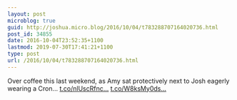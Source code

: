 ```yaml
---
layout: post
microblog: true
guid: http://joshua.micro.blog/2016/10/04/t783288707164020736.html
post_id: 34855
date: 2016-10-04T23:52:35+1100
lastmod: 2019-07-30T17:41:21+1100
type: post
url: /2016/10/04/t783288707164020736.html
---
```

Over coffee this last weekend, as Amy sat protectively next to Josh eagerly wearing a Cron… [t.co/nlUscRfnc...](https://t.co/nlUscRfncX) [t.co/W8ksMy0ds...](https://t.co/W8ksMy0dsr)
